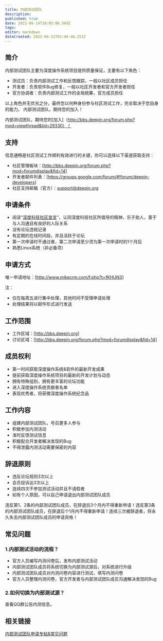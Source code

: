 ```yaml
---
title: 内部测试团队
description: 
published: true
date: 2022-06-14T10:05:06.569Z
tags: 
editor: markdown
dateCreated: 2022-04-21T03:46:46.253Z
---
```


## 简介

内部测试团队主要为深度操作系统项目提供质量保证，主要有以下角色：

* 测试员：负责内部测试工作和反馈跟踪，一般以社区成员担任
* 开发者：负责软件Bug修复，一般以社区开发者和官方开发者担任
* 官方协调者：负责内部测试工作的全局统筹，官方成员担任

以上角色并无优劣之分，最终您以何种身份参与社区测试工作，完全取决于您自身的能力。 内部测试团队，期待您的加入！

内部测试团队，期待您的[加入]（http://bbs.deepin.org/forum.php?mod=viewthread&tid=29330）！

## 支持

信息通畅是社区测试工作顺利有效进行的关键，你可以选择以下渠道获取支持：

* 社区管理板块：[http://bbs.deepin.org/forum.php?mod=forumdisplay&fid=14]
* 开发者邮件列表：[https://groups.google.com/forum/#!forum/deepin-developers]
* 社区支持邮箱（官方）：support@deepin.org

## 申请条件

* 阅读“[深度科技社区宣言](http://bbs.deepin.org/forum.php?mod=viewthread&tid=29472)”，认同深度科技社区所倡导的精神，乐于助人，善于与人沟通且有良好的人际关系
* 没有论坛违规记录
* 有定期的在线时间段，并且活跃于论坛
* 第一次申请时不通过者，第二次申请至少须为第一次申请时的1个月后
* 熟悉Linux系统（非必备项）

## 申请方式

唯一申请地址：[http://www.mikecrm.com/f.php?t=fKHUN3]

注：

* 仅在每周五进行集中处理，其他时间不受理申请处理
* 处理结果将以邮件形式进行发送

## 工作范围

* 工作区域：[http://bbs.deepin.org]
* 讨论区域：[http://bbs.deepin.org/forum.php?mod=forumdisplay&fid=14]

## 成员权利

* 第一时间获取深度操作系统&软件的最新开发成果
* 提前获取深度操作系统项目的最新的开发计划与动态
* 拥有特殊组别，拥有更丰富的论坛功能
* 进入深度操作系统贡献者名单
* 表现优秀者，将获赠深度操作系统纪念品

## 工作内容

* 组建内部测试团队，号召更多人参与
* 积极参加内测活动
* 准时反馈测试信息
* 积极配合开发者解决发现的Bug
* 不得泄露内测活动需要保密的内容

## 辞退原则

* 违反论坛规则3次以上
* 会员投诉达3次以上
* 连续四次不参加测试活动并且不请假者
* 如有个人原因，可以自己申请退出内部测试团队成员

违反第1、2条的内部测试团队成员，在辞退后3个月内不得重新申请！违反第3条的内部测试团队成员，在辞退后个1月内不得重新申请！连续三次被辞退者，将永久失去内部测试团队成员的申请资格！

## 常见问题

### 1.内部测试活动的流程？

* 官方人员编写内测问卷后，发布内部测试活动
* 内部测试团队成员将系统切换为内部测试源后，对系统进行升级
* 内部测试团队成员对内测问卷内容进行测试，填写内测问卷
* 官方人员整理内测问卷，官方开发者与内部测试团队成员沟通解决发现的Bug

### 2.如何切换为内部测试源？

查看QQ群公告内测信息。


## 相关链接

[内部测试团队申请专帖&常见问题](http://bbs.deepin.org/forum.php?mod=viewthread&tid=29330)